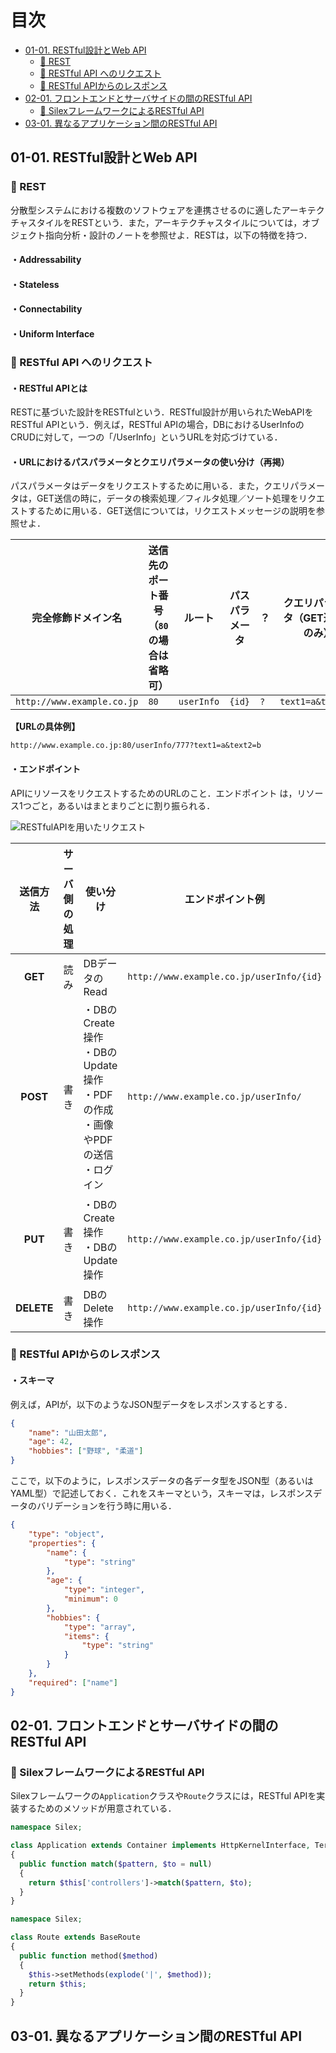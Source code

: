 # 目次

<!-- TOC -->

- [01-01. RESTful設計とWeb API](#01-01-restful設計とweb-api)
    - [:pushpin: REST](#pushpin-rest)
    - [:pushpin: RESTful API へのリクエスト](#pushpin-restful-api-へのリクエスト)
    - [:pushpin: RESTful APIからのレスポンス](#pushpin-restful-apiからのレスポンス)
- [02-01. フロントエンドとサーバサイドの間のRESTful API](#02-01-フロントエンドとサーバサイドの間のrestful-api)
    - [:pushpin: SilexフレームワークによるRESTful API](#pushpin-silexフレームワークによるrestful-api)
- [03-01. 異なるアプリケーション間のRESTful API](#03-01-異なるアプリケーション間のrestful-api)

<!-- /TOC -->
## 01-01. RESTful設計とWeb API

### :pushpin: REST

分散型システムにおける複数のソフトウェアを連携させるのに適したアーキテクチャスタイルをRESTという．また，アーキテクチャスタイルについては，オブジェクト指向分析・設計のノートを参照せよ．RESTは，以下の特徴を持つ．

#### ・Addressability
#### ・Stateless
#### ・Connectability
#### ・Uniform Interface



### :pushpin: RESTful API へのリクエスト

#### ・RESTful APIとは

RESTに基づいた設計をRESTfulという．RESTful設計が用いられたWebAPIをRESTful APIという．例えば，RESTful APIの場合，DBにおけるUserInfoのCRUDに対して，一つの「/UserInfo」というURLを対応づけている．

#### ・URLにおけるパスパラメータとクエリパラメータの使い分け（再掲）

パスパラメータはデータをリクエストするために用いる．また，クエリパラメータは，GET送信の時に，データの検索処理／フィルタ処理／ソート処理をリクエストするために用いる．GET送信については，リクエストメッセージの説明を参照せよ．

| 完全修飾ドメイン名             | 送信先のポート番号（```80```の場合は省略可） | ルート         | パスパラメータ | ？      | クエリパラメータ（GET送信時のみ） |
| ------------------------------ | -------------------------------------------- | -------------- | -------------- | ------- | --------------------------------- |
| ```http://www.example.co.jp``` | ```80```                                     | ```userInfo``` | ```{id}```     | ```?``` | ```text1=a&text2=b```             |

**【URLの具体例】**

```
http://www.example.co.jp:80/userInfo/777?text1=a&text2=b
```

#### ・エンドポイント

APIにリソースをリクエストするためのURLのこと．エンドポイント は，リソース1つごと，あるいはまとまりごとに割り振られる．

![RESTfulAPIを用いたリクエスト](https://raw.githubusercontent.com/Hiroki-IT/tech-notebook/master/markdown/image/RESTfulAPIを用いたリクエスト.png)

| **送信方法** | サーバ側の処理 | 使い分け                    | エンドポイント例                        | パスパラメータ | 注意点 |
| :--------------: | --------------------------------------- | ---------------- | ---------------- | ---------------- | ---------------- |
|     **GET**      |   読み  | DBデータのRead | ```http://www.example.co.jp/userInfo/{id}```  | id |  |
|     **POST**     |     書き     | ・DBのCreate操作<br>・DBのUpdate操作<br>・PDFの作成<br>・画像やPDFの送信<br>・ログイン | ```http://www.example.co.jp/userInfo/```     | なし |  |
|     **PUT**      |   書き    | ・DBのCreate操作<br/>・DBのUpdate操作 | ```http://www.example.co.jp/userInfo/{id}``` | id | これよりもPOSTを使う |
|    **DELETE**    |    書き    | DBのDelete操作 | ```http://www.example.co.jp/userInfo/{id}``` | Id |  |



### :pushpin: RESTful APIからのレスポンス

#### ・スキーマ

例えば，APIが，以下のようなJSON型データをレスポンスするとする．

```json
{
    "name": "山田太郎",
    "age": 42,
    "hobbies": ["野球", "柔道"]
}
```

ここで，以下のように，レスポンスデータの各データ型をJSON型（あるいはYAML型）で記述しておく．これをスキーマという，スキーマは，レスポンスデータのバリデーションを行う時に用いる．

```json
{
    "type": "object",
    "properties": {
        "name": {
            "type": "string"
        },
        "age": {
            "type": "integer",
            "minimum": 0
        },
        "hobbies": {
            "type": "array",
            "items": {
                "type": "string"
            }
        }
    },
    "required": ["name"]
}
```




## 02-01. フロントエンドとサーバサイドの間のRESTful API

### :pushpin: SilexフレームワークによるRESTful API

Silexフレームワークの```Application```クラスや```Route```クラスには，RESTful APIを実装するためのメソッドが用意されている．

```PHP
namespace Silex;

class Application extends Container implements HttpKernelInterface, TerminableInterface
{
  public function match($pattern, $to = null)
  {
    return $this['controllers']->match($pattern, $to);
  }
}
```

```PHP
namespace Silex;

class Route extends BaseRoute
{
  public function method($method)
  {
    $this->setMethods(explode('|', $method));
    return $this;
  }
}
```



## 03-01. 異なるアプリケーション間のRESTful API

